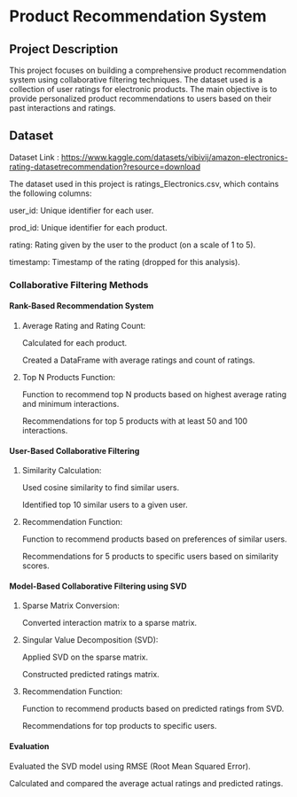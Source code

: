 # Product Recommendation System

## Project Description

This project focuses on building a comprehensive product recommendation system using collaborative filtering techniques. The dataset used is a collection of user ratings for electronic products. The main objective is to provide personalized product recommendations to users based on their past interactions and ratings.

## Dataset
Dataset Link : https://www.kaggle.com/datasets/vibivij/amazon-electronics-rating-datasetrecommendation?resource=download

The dataset used in this project is ratings_Electronics.csv, which contains the following columns:

user_id: Unique identifier for each user.

prod_id: Unique identifier for each product.

rating: Rating given by the user to the product (on a scale of 1 to 5).

timestamp: Timestamp of the rating (dropped for this analysis).

### Collaborative Filtering Methods
#### Rank-Based Recommendation System
1. Average Rating and Rating Count:
   
    Calculated for each product.

    Created a DataFrame with average ratings and count of ratings.

2. Top N Products Function:

    Function to recommend top N products based on highest average rating and minimum interactions.

    Recommendations for top 5 products with at least 50 and 100 interactions.

#### User-Based Collaborative Filtering

1. Similarity Calculation:

    Used cosine similarity to find similar users.

    Identified top 10 similar users to a given user.

2. Recommendation Function:
   
    Function to recommend products based on preferences of similar users.

    Recommendations for 5 products to specific users based on similarity scores.

#### Model-Based Collaborative Filtering using SVD

1. Sparse Matrix Conversion:

    Converted interaction matrix to a sparse matrix.

2. Singular Value Decomposition (SVD):
   
    Applied SVD on the sparse matrix.

    Constructed predicted ratings matrix.

3. Recommendation Function:

    Function to recommend products based on predicted ratings from SVD.

    Recommendations for top products to specific users.

#### Evaluation
Evaluated the SVD model using RMSE (Root Mean Squared Error).

Calculated and compared the average actual ratings and predicted ratings.
